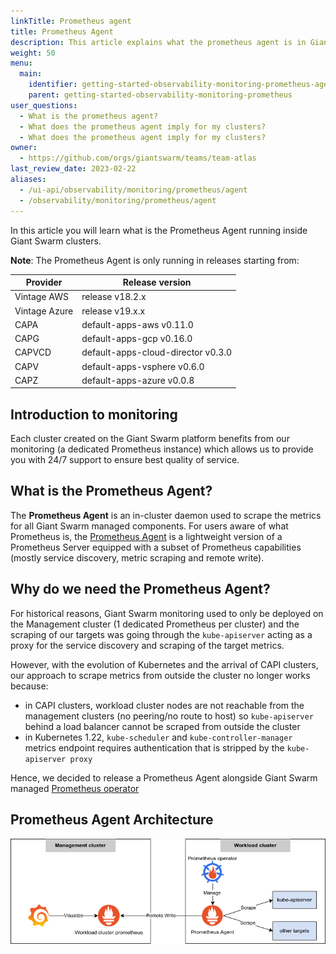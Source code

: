 ```yaml
---
linkTitle: Prometheus agent
title: Prometheus Agent
description: This article explains what the prometheus agent is in Giant Swarm clusters.
weight: 50
menu:
  main:
    identifier: getting-started-observability-monitoring-prometheus-agent
    parent: getting-started-observability-monitoring-prometheus
user_questions:
  - What is the prometheus agent?
  - What does the prometheus agent imply for my clusters?
  - What does the prometheus agent imply for my clusters?
owner:
  - https://github.com/orgs/giantswarm/teams/team-atlas
last_review_date: 2023-02-22
aliases:
  - /ui-api/observability/monitoring/prometheus/agent
  - /observability/monitoring/prometheus/agent
---
```


In this article you will learn what is the Prometheus Agent running inside Giant Swarm clusters.

__Note__: The Prometheus Agent is only running in releases starting from:

| Provider      | Release version                    |
|---------------|------------------------------------|
| Vintage AWS   | release v18.2.x                    |
| Vintage Azure | release v19.x.x                    |
| CAPA          | default-apps-aws v0.11.0           |
| CAPG          | default-apps-gcp v0.16.0           |
| CAPVCD        | default-apps-cloud-director v0.3.0 |
| CAPV          | default-apps-vsphere v0.6.0        |
| CAPZ          | default-apps-azure v0.0.8          |

## Introduction to monitoring

Each cluster created on the Giant Swarm platform benefits from our monitoring (a dedicated Prometheus instance) which allows us to provide you with 24/7 support to ensure best quality of service.

## What is the Prometheus Agent?

The **Prometheus Agent** is an in-cluster daemon used to scrape the metrics for all Giant Swarm managed components.
For users aware of what Prometheus is, the [Prometheus Agent](https://prometheus.io/blog/2021/11/16/agent/) is a lightweight version of a Prometheus Server equipped with a subset of Prometheus capabilities (mostly service discovery, metric scraping and remote write).

## Why do we need the Prometheus Agent?

For historical reasons, Giant Swarm monitoring used to only be deployed on the Management cluster (1 dedicated Prometheus per cluster) and the scraping of our targets was going through the `kube-apiserver` acting as a proxy for the service discovery and scraping of the target metrics.

However, with the evolution of Kubernetes and the arrival of CAPI clusters, our approach to scrape metrics from outside the cluster no longer works because:
- in CAPI clusters, workload cluster nodes are not reachable from the management clusters (no peering/no route to host) so `kube-apiserver` behind a load balancer cannot be scraped from outside the cluster
- in Kubernetes 1.22, `kube-scheduler` and `kube-controller-manager` metrics endpoint requires authentication that is stripped by the `kube-apiserver proxy`

Hence, we decided to release a Prometheus Agent alongside Giant Swarm managed [Prometheus operator](https://github.com/giantswarm/prometheus-operator-app)

## Prometheus Agent Architecture

![Architecture diagram of the Prometheus Agent architecture](prometheus-agent-architecture.png)
<!-- Source: https://drive.google.com/file/d/1Pr0J1x-nPF1klZEFfwJ3gZhxTRjuI1aM -->
